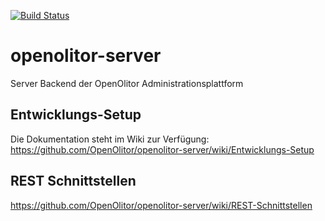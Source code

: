 [![Build Status](https://travis-ci.org/OpenOlitor/openolitor-server.svg?branch=master)](https://travis-ci.org/OpenOlitor/openolitor-server)
# openolitor-server
Server Backend der OpenOlitor Administrationsplattform

## Entwicklungs-Setup
Die Dokumentation steht im Wiki zur Verfügung:
https://github.com/OpenOlitor/openolitor-server/wiki/Entwicklungs-Setup

## REST Schnittstellen
https://github.com/OpenOlitor/openolitor-server/wiki/REST-Schnittstellen
